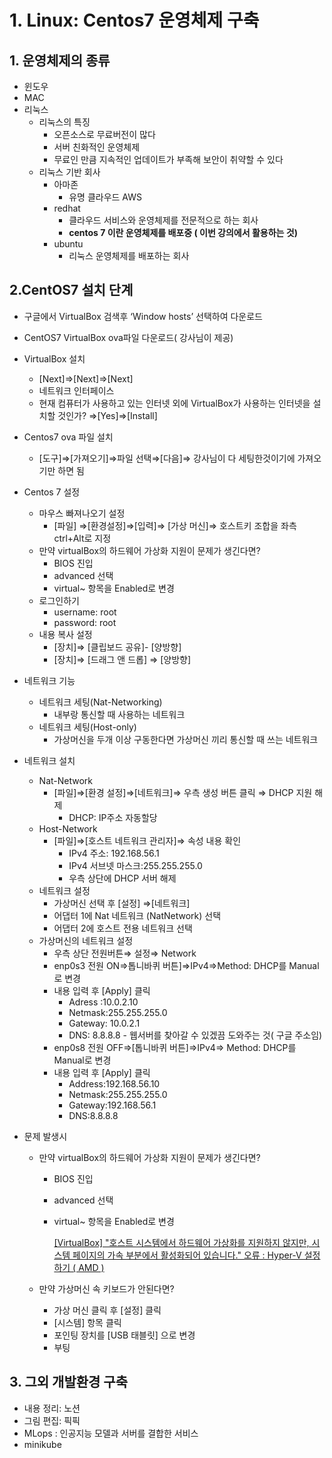# 1. Linux: Centos7 운영체제 구축

## 1. 운영체제의 종류

- 윈도우
- MAC
- 리눅스
    - 리눅스의 특징
        - 오픈소스로 무료버전이 많다
        - 서버 친화적인 운영체제
        - 무료인 만큼 지속적인 업데이트가 부족해 보안이 취약할 수 있다
    - 리눅스 기반 회사
        - 아마존
            - 유명 클라우드 AWS
        - redhat
            - 클라우드 서비스와 운영체제를 전문적으로 하는 회사
            - **centos 7 이란 운영체제를 배포중 ( 이번 강의에서 활용하는 것)**
        - ubuntu
            - 리눅스 운영체제를 배포하는 회사

## 2.CentOS7 설치 단계

- 구글에서 VirtualBox 검색후 ‘Window hosts’ 선택하여 다운로드
- CentOS7 VirtualBox ova파일 다운로드( 강사님이 제공)
- VirtualBox 설치
    - [Next]⇒[Next]⇒[Next]
    - 네트워크 인터페이스
    - 현재 컴퓨터가 사용하고 있는 인터넷 외에 VirtualBox가 사용하는 인터넷을 설치할 것인가? ⇒[Yes]⇒[Install]
- Centos7 ova 파일 설치
    - [도구]⇒[가져오기]⇒파일 선택⇒[다음]⇒ 강사님이 다 세팅한것이기에 가져오기만 하면 됨
- Centos 7 설정
    - 마우스 빠져나오기 설정
        - [파일] ⇒[환경설정]⇒[입력]⇒ [가상 머신]⇒  호스트키 조합을 좌측 ctrl+Alt로 지정
    - 만약 virtualBox의 하드웨어 가상화 지원이 문제가 생긴다면?
        - BIOS 진입
        - advanced 선택
        - virtual~ 항목을 Enabled로 변경
    - 로그인하기
        - username: root
        - password: root
    - 내용 복사 설정
        - [장치]⇒ [클립보드 공유]- [양방향]
        - [장치]⇒ [드래그 앤 드롭] ⇒ [양방향]
        

- 네트워크 기능
    - 네트워크 세팅(Nat-Networking)
        - 내부랑 통신할 때 사용하는 네트워크
    - 네트워크 세팅(Host-only)
        - 가상머신을 두개 이상 구동한다면 가상머신 끼리 통신할 때 쓰는 네트워크
- 네트워크 설치
    - Nat-Network
        - [파일]⇒[환경 설정]⇒[네트워크]⇒ 우측 생성 버튼 클릭 ⇒ DHCP 지원 해제
            - DHCP: IP주소 자동할당
    - Host-Network
        - [파일]⇒[호스트 네트워크 관리자]⇒ 속성 내용 확인
            - IPv4 주소: 192.168.56.1
            - IPv4 서브넷 마스크:255.255.255.0
            - 우측 상단에 DHCP 서버 해제
    - 네트워크 설정
        - 가상머신 선택 후 [설정] ⇒[네트워크]
        - 어댑터 1에 Nat 네트워크 (NatNetwork) 선택
        - 어댑터 2에 호스트 전용 네트워크 선택
    - 가상머신의 네트워크 설정
        - 우측 상단 전원버튼⇒ 설정⇒ Network
        - enp0s3 전원 ON⇒톱니바퀴 버튼]⇒IPv4⇒Method: DHCP를 Manual로 변경
        - 내용 입력 후 [Apply] 클릭
            - Adress :10.0.2.10
            - Netmask:255.255.255.0
            - Gateway: 10.0.2.1
            - DNS: 8.8.8.8 - 웹서버를 찾아갈 수 있겠끔 도와주는 것( 구글 주소임)
        - enp0s8 전원 OFF⇒[톱니바퀴 버튼]⇒IPv4⇒ Method: DHCP를 Manual로 변경
        - 내용 입력 후 [Apply] 클릭
            - Address:192.168.56.10
            - Netmask:255.255.255.0
            - Gateway:192.168.56.1
            - DNS:8.8.8.8
            
- 문제 발생시
    - 만약 virtualBox의 하드웨어 가상화 지원이 문제가 생긴다면?
        - BIOS 진입
        - advanced 선택
        - virtual~ 항목을 Enabled로 변경
            
            [[VirtualBox] "호스트 시스템에서 하드웨어 가상화를 지원하지 않지만, 시스템 페이지의 가속 부분에서 활성화되어 있습니다." 오류 : Hyper-V 설정하기 ( AMD )](https://whitekeyboard.tistory.com/715)
            
    - 만약 가상머신 속 키보드가 안된다면?
        - 가상 머신 클릭 후 [설정] 클릭
        - [시스템] 항목 클릭
        - 포인팅 장치를 [USB 태블릿] 으로 변경
        - 부팅

## 3. 그외 개발환경 구축

- 내용 정리: 노션
- 그림 편집: 픽픽
- MLops : 인공지능 모델과 서버를 결합한 서비스
- minikube
